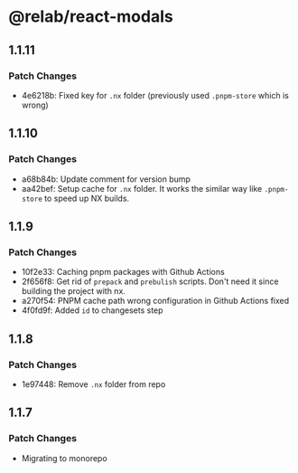 # @relab/react-modals

## 1.1.11

### Patch Changes

-   4e6218b: Fixed key for `.nx` folder (previously used `.pnpm-store` which is wrong)

## 1.1.10

### Patch Changes

-   a68b84b: Update comment for version bump
-   aa42bef: Setup cache for `.nx` folder.
    It works the similar way like `.pnpm-store` to speed up NX builds.

## 1.1.9

### Patch Changes

-   10f2e33: Caching pnpm packages with Github Actions
-   2f656f8: Get rid of `prepack` and `prebulish` scripts. Don't need it since building the project with nx.
-   a270f54: PNPM cache path wrong configuration in Github Actions fixed
-   4f0fd9f: Added `id` to changesets step

## 1.1.8

### Patch Changes

-   1e97448: Remove `.nx` folder from repo

## 1.1.7

### Patch Changes

-   Migrating to monorepo
